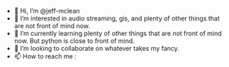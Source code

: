 - 👋 Hi, I’m @jeff-mclean
- 👀 I’m interested in audio streaming, gis, and plenty of other things that are not front of mind now.
- 🌱 I’m currently learning plenty of other things that are not front of mind now.  But python is close to front of mind.
- 💞️ I’m looking to collaborate on whatever takes my fancy.
- 📫 How to reach me : 

<!---
jeff-mclean/jeff-mclean is a ✨ special ✨ repository because its `README.md` (this file) appears on your GitHub profile.
You can click the Preview link to take a look at your changes.
--->
